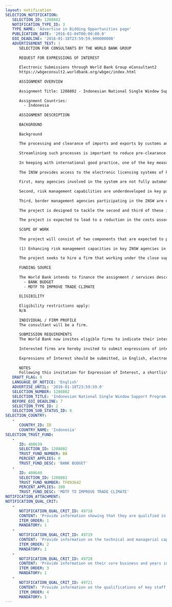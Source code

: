 ```yaml
---
layout: notification
SELECTION_NOTIFICATION: 
   SELECTION_ID: 1208802
   NOTIFICATION_TYPE_ID: 3
   TYPE_NAME: 'Advertise in Bidding Opportunities page'
   PUBLICATION_DATE: '2016-01-04T00:00:00.0'
   EOI_DEADLINE: '2016-01-18T23:59:59.900000000'
   ADVERTISEMENT_TEXT: |
      SELECTION FOR CONSULTANTS BY THE WORLD BANK GROUP
      
      REQUEST FOR EXPRESSIONS OF INTEREST
      
      Electronic Submissions through World Bank Group eConsultant2
      https://wbgeconsult2.worldbank.org/wbgec/index.html
      
      ASSIGNMENT OVERVIEW
      
      Assignment Title: 1208802 - Indonesian National Single Window Support Program
      
      Assignment Countries:
        - Indonesia
      
      ASSIGNMENT DESCRIPTION
      
      BACKGROUND
      
      Background
      
      The processing and clearance of imports and exports by customs and other border management agencies is a key link in the global supply chain, and impacts heavily on dwell time and trade transaction costs.  In many countries, it is not uncommon for more than 30 different government agencies to play a role in the processing and clearance of goods. Often each of them has specific requirements with different (and often inefficient) procedures to handle them. Indonesia is no exception with 33 separate agencies involved in the clearance of goods at the border. Long bureaucratic processes are the main cause of delays in the pre-customs clearance stage and during inspections performed by Customs and other agencies. 
      
      Streamlining such processes is important to reduce pre-clearance time, which is by far the most important component of dwell time in Indonesia, i.e. the time that the cargo spends within the port limits, from the moment it is unloaded from the vessel until it leaves the port premises by land or rail. The fact that dwell time has been increasing over time further raises the urgency of tackling the problem. The Indonesian government has acknowledged the importance of lowering trade costs and has made it one of its key regulatory reform priorities. 
      
      In keeping with international good practice, one of the key measures Indonesia has taken to deal with the issue of border clearance delays has been the establishment of the Indonesian National Single Window (INSW). The system allows traders to submit import, export, and transit information required by regulatory agencies via a single electronic gateway, instead of submitting and processing the same information numerous times to different government entities, including some that are automated and others that still rely on paper.  The Indonesian Government has recently established the Indonesian National Single Window Agency within the Ministry of Finance with a strong mandate to effectively manage and further develop the INSW. 
      
      The INSW provides access to the electronic licensing systems of key line agencies including the Ministry of Trade, the Food and Drug agency, and the Fish, Plant and Animal Quarantine Agencies and connects all parties to the Customs electronic declaration processing and clearance system. The INSW is currently operating in 14 ports around the country and involves 18 agencies (although the level of integration with the system varies).  While implementation of the INSW has already resulted in a significant amount of regulatory simplification, several problems still impact on its capacity to simplify and harmonize trade procedures in key ports. 
      
      First, many agencies involved in the system are not fully automated and continue to require the manual processing of paper based documents, thus limiting the gains from the introduction of electronic procedures. In addition while the system incorporates an automated workflow capability, document processing by various INSW participants continues to be undertaken in a serial rather than parallel basis, thus preventing full realization of the INSWs key trade facilitation ambitions.  As final clearance for import and export shipments can only be given when all agency requirements are met, the impact on overall INSW effectiveness is significant. 
      
      Second, risk management capabilities are underdeveloped in key participating agencies, which results in a greater number of physical examinations than ideal, adding to delays in final clearance. In some cases the impact of the manual submission processes is amplified by excessive physical inspections and lab testing. 
      
      Third, border management agencies participating in the INSW are not subject to formal performance standards by the INSW Agency, which may limit their incentives to speed up their internal assessment, processing and approval processes. 
      
      The project is designed to tackle the second and third of these identified problems and aims to provide support to the INSW Agency and INSW participating agencies to improve the overall efficiency and effectiveness of the INSW and strengthen its implementation across Indonesian ports.  
      
      The project is expected to lead to a reduction in the costs associated with importing and exporting and the main beneficiaries will be the Indonesian private sector and Indonesian consumers. The former will benefit from less burdensome red tape, more rapid clearance of imports and exports and possibly cheaper imported inputs, all of which will contribute to enhancing the competitiveness of the Indonesian private sector. The latter would benefit directly from lower costs of goods (to the extent that the gains from lower trade costs are passed on by the intermediaries via lower prices for consumers). 
       
      SCOPE OF WORK
      
      The project will consist of two components that are expected to provide analytical support and advice to the INSW Agency and key INSW participating agencies to assist them to improve the operational effectiveness of the INSW. The project will focus on activities that the Government - in consultation with the World Bank - has identified as priority tasks for the recently established INSW Agency:
      
      (1) Enhancing risk management capacities in key INSW agencies in order to more effectively target high risk consignments and reduce the number of time consuming and costly physical inspections and testing requirements, (2)Developing Standard Operating Procedures and Service Level Agreements between the INSW Agency and participating agencies so as to ensure that all agencies meet agreed performance standards for transaction processing. 
      
      The project seeks to hire a firm that working under the close supervision of the World Bank can provide advice to the INSW and key related agencies on how to achieve both objectives .
      
      FUNDING SOURCE
      
      The World Bank intends to finance the assignment / services described below under the following trust fund(s):
        - BANK BUDGET
        - MDTF TO IMPROVE TRADE CLIMATE
      
      ELIGIBILITY
      
      Eligibility restrictions apply:
      N/A
      
      INDIVIDUAL / FIRM PROFILE
      The consultant will be a firm. 
      
      SUBMISSION REQUIREMENTS
      The World Bank now invites eligible firms to indicate their interest in providing the services.  Interested firms must provide information indicating that they are qualified to perform the services (brochures, description of similar assignments, experience in similar conditions, availability of appropriate skills among staff, etc. for firms; CV and cover letter for individuals).  Please note that the total size of all attachments should be less than 5MB.  Consultants may associate to enhance their qualifications.
      
      Interested firms are hereby invited to submit expressions of interest.
      
      Expressions of Interest should be submitted, in English, electronically through World Bank Group eTendering (https://wbgeconsult2.worldbank.org/wbgec/index.html)
      
      NOTES
      Following this invitation for Expression of Interest, a shortlist of qualified firms will be formally invited to submit proposals.  Shortlisting and selection will be subject to the availability of funding.
   DRAFT_FLAG: 0
   LANGUAGE_OF_NOTICE: 'English'
   ADVERTISE_UNTIL: '2016-01-18T23:59:59.0'
   SELECTION_NUMBER: 1208802
   SELECTION_TITLE: 'Indonesian National Single Window Support Program'
   BEFORE_EOI_DEADLINE: 7
   SELECTION_TYPE_ID: 2
   SELECTION_SUB_STATUS_ID: 8
SELECTION_COUNTRY: 
   - 
      COUNTRY_ID: ID
      COUNTRY_NAME: 'Indonesia'
SELECTION_TRUST_FUND: 
   - 
      ID: 408639
      SELECTION_ID: 1208802
      TRUST_FUND_NUMBER: BB
      PERCENT_APPLIES: 0
      TRUST_FUND_DESC: 'BANK BUDGET'
   - 
      ID: 408640
      SELECTION_ID: 1208802
      TRUST_FUND_NUMBER: TF093642
      PERCENT_APPLIES: 100
      TRUST_FUND_DESC: 'MDTF TO IMPROVE TRADE CLIMATE'
NOTIFICATION_ATTACHMENT: 
NOTIFICATION_QUAL_CRIT: 
   - 
      NOTIFICATION_QUAL_CRIT_ID: 49718
      CONTENT: 'Provide information showing that they are qualified in the field of the assignment.'
      ITEM_ORDER: 1
      MANDATORY: 1
   - 
      NOTIFICATION_QUAL_CRIT_ID: 49719
      CONTENT: 'Provide information on the technical and managerial capabilities of the firm.'
      ITEM_ORDER: 2
      MANDATORY: 1
   - 
      NOTIFICATION_QUAL_CRIT_ID: 49720
      CONTENT: 'Provide information on their core business and years in business.'
      ITEM_ORDER: 3
      MANDATORY: 1
   - 
      NOTIFICATION_QUAL_CRIT_ID: 49721
      CONTENT: 'Provide information on the qualifications of key staff.'
      ITEM_ORDER: 4
      MANDATORY: 1
---
```

